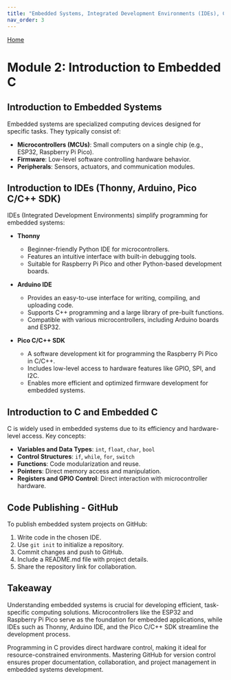 ```yaml
---
title: "Embedded Systems, Integrated Development Environments (IDEs), Code Publishing"
nav_order: 3
---
```

[Home](index.md)

# Module 2: Introduction to Embedded C

## Introduction to Embedded Systems
Embedded systems are specialized computing devices designed for specific tasks. They typically consist of:
- **Microcontrollers (MCUs)**: Small computers on a single chip (e.g., ESP32, Raspberry Pi Pico).
- **Firmware**: Low-level software controlling hardware behavior.
- **Peripherals**: Sensors, actuators, and communication modules.

## Introduction to IDEs (Thonny, Arduino, Pico C/C++ SDK)
IDEs (Integrated Development Environments) simplify programming for embedded systems:

- **Thonny**
  - Beginner-friendly Python IDE for microcontrollers.
  - Features an intuitive interface with built-in debugging tools.
  - Suitable for Raspberry Pi Pico and other Python-based development boards.

- **Arduino IDE**
  - Provides an easy-to-use interface for writing, compiling, and uploading code.
  - Supports C++ programming and a large library of pre-built functions.
  - Compatible with various microcontrollers, including Arduino boards and ESP32.

- **Pico C/C++ SDK**
  - A software development kit for programming the Raspberry Pi Pico in C/C++.
  - Includes low-level access to hardware features like GPIO, SPI, and I2C.
  - Enables more efficient and optimized firmware development for embedded systems.

## Introduction to C and Embedded C
C is widely used in embedded systems due to its efficiency and hardware-level access. Key concepts:
- **Variables and Data Types**: `int`, `float`, `char`, `bool`
- **Control Structures**: `if`, `while`, `for`, `switch`
- **Functions**: Code modularization and reuse.
- **Pointers**: Direct memory access and manipulation.
- **Registers and GPIO Control**: Direct interaction with microcontroller hardware.

## Code Publishing - GitHub
To publish embedded system projects on GitHub:
1. Write code in the chosen IDE.
2. Use `git init` to initialize a repository.
3. Commit changes and push to GitHub.
4. Include a README.md file with project details.
5. Share the repository link for collaboration.

## Takeaway
Understanding embedded systems is crucial for developing efficient, task-specific computing solutions. Microcontrollers like the ESP32 and Raspberry Pi Pico serve as the foundation for embedded applications, while IDEs such as Thonny, Arduino IDE, and the Pico C/C++ SDK streamline the development process. 

Programming in C provides direct hardware control, making it ideal for resource-constrained environments. Mastering GitHub for version control ensures proper documentation, collaboration, and project management in embedded systems development.


